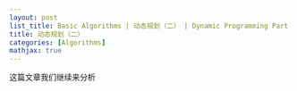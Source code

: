 ```yaml
---
layout: post
list_title: Basic Algorithms | 动态规划（二） | Dynamic Programming Part 2
title: 动态规划（二）
categories: [Algorithms]
mathjax: true
---
```


这篇文章我们继续来分析



